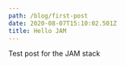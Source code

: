 ```yaml
---
path: /blog/first-post
date: 2020-08-07T15:10:02.501Z
title: Hello JAM
---
```

Test post for the JAM stack

